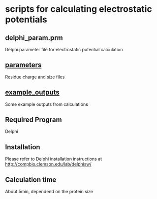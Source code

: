# scripts for calculating electrostatic potentials

## delphi_param.prm

Delphi parameter file for electrostatic potential calculation

## [parameters](parameters)

Residue charge and size files

## [example_outputs](example_outputs)

Some example outputs from calculations

## Required Program

Delphi

## Installation

Please refer to Delphi installation instructions at http://compbio.clemson.edu/lab/delphisw/

## Calculation time

About 5min, dependend on the protein size
